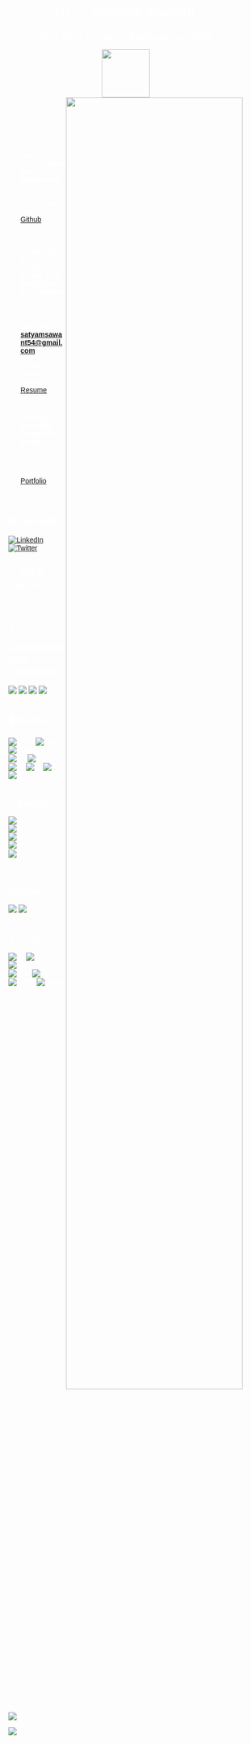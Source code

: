 <body style="background-image: url('https://encrypted-tbn0.gstatic.com/images?q=tbn:ANd9GcRKn5lAg9XJZu28A9Mhoe67yq2lIbygA9hCvmRt7ss5xw&s');
            background-size: cover;
            background-position: center;
            font-family: Arial, sans-serif;
            color: white;
            margin: 0;
            padding: 0;">
    <div style="max-width: 800px; margin: 0 auto; padding: 20px;">
<h1 align="center">Hi 👋, Satyam Sawant</h1>
<h3 align="center">Mern Stack Freelancer Developer from India</h3>
<div align=center>
 <img height="95" src="https://readme-typing-svg.herokuapp.com/?lines=SATYAM+SAWANT...;FULL+STACK+WEB+DEVELOPER;MERN+STACK+DEVELOPER;WEB+DEVELOPER;&color=cyan&center=true" />
</div>

<img  align="right" margin-top="30px" alt="Coding" width="350" height="80%" src="https://miro.medium.com/max/1360/1*zVnWJtyGOX_kUIDm6ccCfQ.gif">

- 🔭 I’m currently working on Socket IO 

- 🌱 I’m currently learning **Mern Stack and Freelancing**

- 👨‍💻 All of my projects are available at [Github](https://github.com/satyamsawant54/Satyam-Readme/blob/main/README.md)

- 💬 Ask me about **Javascript, Reactjs, Nodejs, Redux, Full Stack Web Development**.

- 📫 How to reach me **satyamsawant54@gmail.com**

- 📄 Know about my Projects [Resume](https://drive.google.com/file/d/1T1B2yO11Z3r1Dauf5IskSkYKGhGz1DQ0/view)

- ⚡ Fun fact **I am Funny, I guess(My humour is dead)**

- 📄 Know about my Profile [Portfolio](https://ss-personal-portfolio.netlify.app/)

</br>

## 🌐 Socials:

[![LinkedIn](https://img.shields.io/badge/LinkedIn-%230077B5.svg?logo=linkedin&logoColor=white&style=for-the-badge)](https://www.linkedin.com/in/satyam-sawant-a257802a7/) [![Twitter](https://img.shields.io/badge/Twitter-%231DA1F2.svg?logo=Twitter&logoColor=white&style=for-the-badge)](https://twitter.com/satyam_Dev10)
</br>

<h2 align="left"> 📌 Tech Stack:</h2>
</br>
<div display="flex">
<h2 align="left"> ⚡ Languages and Libraries:</h2>
<img src = "https://img.shields.io/badge/C-%2300599C.svg?style=for-the-badge&logo=c&logoColor=white">
<img src = "https://img.shields.io/badge/C++-%2300599C.svg?style=for-the-badge&logo=c%2B%2B&logoColor=white">
<img src = "https://img.shields.io/badge/Java-%23ED8B00.svg?style=for-the-badge&logo=java&logoColor=white">
<img src = "https://img.shields.io/badge/Python-3670A0?style=for-the-badge&logo=python&logoColor=ffdd54">

</div>
<br>
<div display="flex">
  <h3> 🖥️ FrontEnd: </h3>    
 <img src="https://img.shields.io/badge/html5-%23E34F26.svg?style=for-the-badge&logo=html5&logoColor=white" align="center" alt="html5">
 <img src = "https://img.shields.io/badge/css3-%231572B6.svg?style=for-the-badge&logo=css3&logoColor=white" align="center" alt="css3">
 <img src ="https://img.shields.io/badge/javascript-%23323330.svg?style=for-the-badge&logo=javascript&logoColor=%23F7DF1E" align="center" alt="javascript">
 <img src ="https://img.shields.io/badge/react-%23323330.svg?style=for-the-badge&logo=react&logoColor=blue&Color=black" align="center" alt="ejs">
 <img src = "https://img.shields.io/badge/redux-%231572B6.svg?style=for-the-badge&logo=redux&logoColor=white" align="center" alt="css3">
 <img src="https://img.shields.io/badge/Material UI-%23000000.svg?style=for-the-badge&logo=mui&logoColor=#00C7B7&color=red" align="center" alt="git"/>
 <img src="https://img.shields.io/badge/Next JS-%23000000.svg?style=for-the-badge&logo=Next.js&logoColor=#00C7B7&color=red" align="center" alt="git"/>
 <img src="https://img.shields.io/badge/Tailwind CSS-%23000000.svg?style=for-the-badge&logo=Tailwind CSS&logoColor=#00C7B7&color=red" align="center" alt="git"/>
             <img src="https://img.shields.io/badge/Boostrap-%23000000.svg?style=for-the-badge&logo=Bootstrap CSS&logoColor=#00C7B7&color=red" align="center" alt="git"/>
</div>
</br>
 <div ><h3> 👾 BackEnd: </h3> 
   <img src="https://img.shields.io/badge/Node.js-339933?style=for-the-badge&logo=nodedotjs&logoColor=white" align="center" alt="nodejs" />
   <img src="https://img.shields.io/badge/Express.js-%23323330?style=for-the-badge&logo=express&logoColor=white" align="center" alt="expressjs"/>
   <img src="https://img.shields.io/badge/JWT-black?style=for-the-badge&logo=JSON%20web%20tokens" align="center" alt="jwt"/>
   <img src="https://img.shields.io/badge/Mongoose-4EA94B?style=for-the-badge&logo=mongoose&logoColor=white&color=red" align="center" alt="mongoose"/>
   <img src="https://img.shields.io/badge/Bcrypt JS-4EA94B?style=for-the-badge&logo=bcryptjs&logoColor=white&color=blue" align="center" alt="bcrypt"/>
   +
 </div>
</br>
<div ><h3> 👨‍💻 Databases: </h3> 
   <img src="https://img.shields.io/badge/MongoDB-%234ea94b.svg?style=for-the-badge&logo=mongodb&logoColor=white" />
   <img src="https://img.shields.io/badge/mysql-%2300f.svg?style=for-the-badge&logo=mysql&logoColor=white&color=black">
 </div>
 </br>
   <div ><h3> ⚓️ Tools: </h3> 
   <img src="https://img.shields.io/badge/git-%23000000.svg?style=for-the-badge&logo=git&logoColor=#00C7B7&color=red" align="center" alt="git"/>
   <img src="https://img.shields.io/badge/GitHub-100000?style=for-the-badge&logo=github&logoColor=white" align="center" alt="github"/>
   <img src ="https://img.shields.io/badge/Postman-FF6C37?style=for-the-badge&logo=postman&logoColor=white" align="center" alt="postman">
   <img src = "https://img.shields.io/badge/NPM-%23000000.svg?style=for-the-badge&logo=npm&logoColor=white" align="center" alt="npm">
   <img src="https://img.shields.io/badge/Visual%20Studio-%231572B6.svg?style=for-the-badge&logo=visual-studio&logoColor=white"  align="center" alt="vscode"/>
   <img src = "https://img.shields.io/badge/Netlify-%23150458.svg?style=for-the-badge&logo=netlify&logoColor=white" align="center" alt = "netlify"/>
   <img src = "https://img.shields.io/badge/Vercel-%23150458.svg?style=for-the-badge&logo=vercel&logoColor=white&color=black" align="center" alt = "netlify"/>
 </div>
 </br>
 </br>

 <p><img align="center" src="https://github-readme-stats.vercel.app/api/top-langs?username=vedangkanade20&show_icons=true&locale=en&layout=compact" alt="vedangkanade20" /></p>

<p><img src ="https://github-readme-streak-stats.herokuapp.com/?user=VedangKanade20&theme=shades-of-purple&hide_border=false"><br/> </p>
